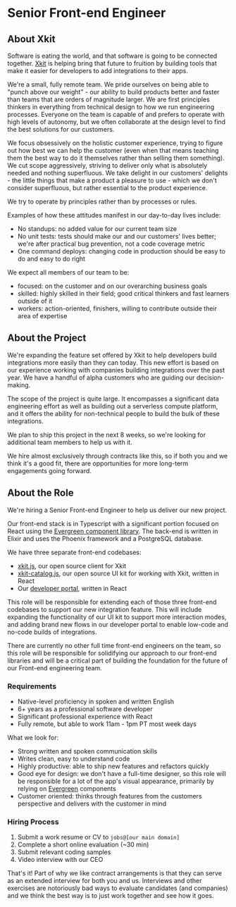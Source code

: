 # Senior Front-end Engineer

## About Xkit

Software is eating the world, and that software is going to be connected together. [Xkit](https://xkit.co) is helping bring that future to fruition by building tools that make it easier for developers to add integrations to their apps.

We're a small, fully remote team. We pride ourselves on being able to "punch above our weight" - our ability to build products better and faster than teams that are orders of magnitude larger. We are first principles thinkers in everything from technical design to how we run engineering processes. Everyone on the team is capable of and prefers to operate with high levels of autonomy, but we often collaborate at the design level to find the best solutions for our customers.

We focus obsessively on the holistic customer experience, trying to figure out how best we can help the customer (even when that means teaching them the best way to do it themselves rather than selling them something). We cut scope aggressively, striving to deliver only what is absolutely needed and nothing superfluous. We take delight in our customers' delights - the little things that make a product a pleasure to use - which we don't consider superfluous, but rather essential to the product experience.

We try to operate by principles rather than by processes or rules.

Examples of how these attitudes manifest in our day-to-day lives include:
- No standups: no added value for our current team size
- No unit tests: tests should make our and our customers' lives better; we're after practical bug prevention, not a code coverage metric
- One command deploys: changing code in production should be easy to do and easy to do right

We expect all members of our team to be:
- focused: on the customer and on our overarching business goals
- skilled: highly skilled in their field; good critical thinkers and fast learners outside of it
- workers: action-oriented, finishers, willing to contribute outside their area of expertise

## About the Project

We're expanding the feature set offered by Xkit to help developers build integrations more easily than they can today. This new effort is based on our experience working with companies building integrations over the past year. We have a handful of alpha customers who are guiding our decision-making.

The scope of the project is quite large. It encompasses a significant data engineering effort as well as building out a serverless compute platform, and it offers the ability for non-technical people to build the bulk of these integrations.

We plan to ship this project in the next 8 weeks, so we're looking for additional team members to help us with it.

We hire almost exclusively through contracts like this, so if both you and we think it's a good fit, there are opportunities for more long-term engagements going forward.

## About the Role

We're hiring a Senior Front-end Engineer to help us deliver our new project.

Our front-end stack is in Typescript with a significant portion focused on React using the [Evergreen component library](https://evergreen.segment.com). The back-end is written in Elixir and uses the Phoenix framework and a PostgreSQL database.

We have three separate front-end codebases:
- [xkit.js](https://github.com/xkit-co/xkit.js), our open source client for Xkit
- [xkit-catalog.js](https://github.com/xkit-co/xkit-catalog.js), our open source UI kit for working with Xkit, written in React
- Our [developer portal](https://app.xkit.co), written in React

This role will be responsible for extending each of those three front-end codebases to support our new integration feature. This will include expanding the functionality of our UI kit to support more interaction modes, and adding brand new flows in our developer portal to enable low-code and no-code builds of integrations.

There are currently no other full time front-end engineers on the team, so this role will be responsible for solidifying our approach to our front-end libraries and will be a critical part of building the foundation for the future of our Front-end engineering team.

### Requirements

- Native-level proficiency in spoken and written English
- 6+ years as a professional software developer
- Significant professional experience with React
- Fully remote, but able to work 11am - 1pm PT most week days


What we look for:
- Strong written and spoken communication skills
- Writes clean, easy to understand code
- Highly productive: able to ship new features and refactors quickly
- Good eye for design: we don't have a full-time designer, so this role will be responsible for a lot of the app's visual appearance, primarily by relying on [Evergreen](https://evergreen.segment.com) components
- Customer oriented: thinks through features from the customers perspective and delivers with the customer in mind


### Hiring Process

1. Submit a work resume or CV to `jobs@[our main domain]`
2. Complete a short online evaluation (~30 min)
3. Submit relevant coding samples
4. Video interview with our CEO

That's it! Part of why we like contract arrangements is that they can serve as an extended interview for both you and us. Interviews and other exercises are notoriously bad ways to evaluate candidates (and companies) and we think the best way is to just work together and see how it goes.
